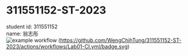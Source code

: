 # 311551152-ST-2023
  
student id: 311551152  
name: 翁志彤  
![example workflow](https://github.com/WengChihTung/311551152-ST-2023/actions/workflows/github-actions-demo.yml/badge.svg)
(https://github.com/WengChihTung/311551152-ST-2023/actions/workflows/Lab01-CI.yml/badge.svg)
